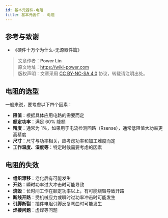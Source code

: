 ```yaml
---
id: 基本元器件-电阻
title: 基本元器件 - 电阻
---
```


## 参考与致谢 

- 《硬件十万个为什么-无源器件篇》

> 文章作者：**Power Lin**  
> 原文地址：<https://wiki-power.com>  
> 版权声明：文章采用 [CC BY-NC-SA 4.0](https://creativecommons.org/licenses/by/4.0/deed.zh) 协议，转载请注明出处。

## 电阻的选型

一般来说，要考虑以下四个因素：

- **阻值**：根据具体应用电路的需要而定
- **额定功率**：满足 60% 降额
- **精度**：通常为 1%，如果用于电流检测回路（Rsense），通常低阻值大功率更高精度
- **尺寸**：尺寸与功率相关，应考虑功率和加工难度而定
- **工作温度、湿度等**：特定时候需要考虑的因素

## 电阻的失效

- **组织漂移**：老化后有可能发生
- **开路**：瞬时功率过大冲击时可能导致
- **烧毁**：长时间工作在额定功率以上，有可能烧毁导致开路
- **断线开路**：受机械应力或瞬时过功率冲击时可能发生
- **引脚断裂**：插件电阻引脚反复弯曲时可能发生
- **焊接问题**：虚焊等问题

